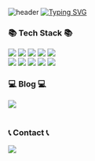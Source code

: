 ![header](https://capsule-render.vercel.app/api?type=waving&color=F7D358&text=&animation=twinkling&height=80)
[![Typing SVG](https://readme-typing-svg.demolab.com?font=Alkatra&weight=500&size=45&duration=3500&pause=3&color=000000&center=false&vCenter=false&multiline=true&repeat=true&width=1000&height=100&lines=Welcome+to+JinTaekHan+GitHub!👋)](https://git.io/typing-svg)
<div align="left">
<h3>📚 Tech Stack 📚</h3>
<p>
  <img src="https://img.shields.io/badge/HTML5-E34F26?style=flat-round&logo=html5&logoColor=white" > 
  <img src="https://img.shields.io/badge/CSS-1572B6?style=flat-round&logo=css3&logoColor=white">
  <img src="https://img.shields.io/badge/Javascript-ffb13b?style=flat-square&logo=javascript&logoColor=white"/>
  <img src="https://img.shields.io/badge/React.js-6EC0EB?style=flat-round&logo=React&logoColor=white">
  <img src="https://img.shields.io/badge/TypeScript-3178C6?style=flat-square&logo=typescript&logoColor=white">
  <br>
  <img src="https://img.shields.io/badge/Python-3766AB?style=flat-square&logo=Python&logoColor=white"/>
  <img src="https://img.shields.io/badge/Node.js-339933?style=flat-square&logo=Node.js&logoColor=white"/>
  <img src="https://img.shields.io/badge/Express-000000?style=flat-square&logo=Express&logoColor=white"/>
  <img src="https://img.shields.io/badge/Mysql-E6B91E?style=flat-square&logo=MySql&logoColor=white"/>
  <img src="https://img.shields.io/badge/oracle-F80000?style=flat-round&logo=oracle&logoColor=white">
</p>

 <h3>💻 Blog 💻</h3>
<div style="display:flex; flex-direction:row;">
    <a href="https://jintaek5182.tistory.com">
        <img src="https://img.shields.io/badge/Tistory-000000?style=for-the-badge&logo=Tistory&logoColor=white"> 
    </a>
</div><br>

<h3>📞 Contact 📞</h3> 
<div style="display:flex; flex-direction:row;">
    <a href="mailto:wlsxor5252@gmail.com">
        <img src="https://img.shields.io/badge/Gmail-EA4335?style=for-the-badge&logo=Gmail&logoColor=white"> 
    </a>
</div><br>
    
</div>
